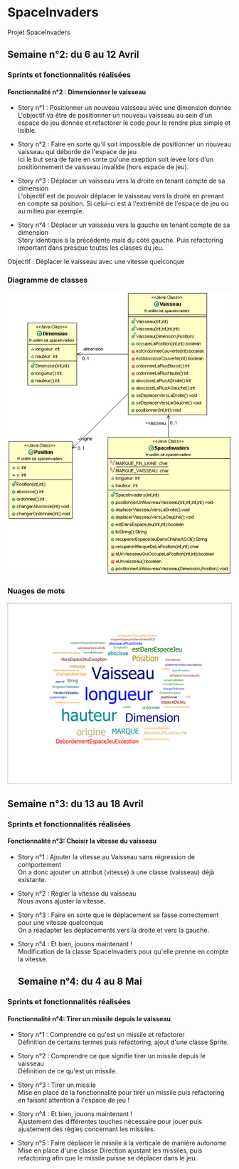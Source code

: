 # SpaceInvaders
Projet SpaceInvaders


## Semaine n°2: du 6 au 12 Avril
### Sprints et fonctionnalités réalisées
#### Fonctionnalité n°2 : Dimensionner le vaisseau

* Story n°1 : Positionner un nouveau vaisseau avec une dimension donnée <br>
  L'objectif va être de positionner un nouveau vaisseau au sein d'un espace de jeu donnée et refactorer le code pour le rendre plus simple et lisible.

* Story n°2 : Faire en sorte qu'il soit impossible de positionner un nouveau vaisseau qui déborde de l'espace de jeu <br>
  Ici le but sera de faire en sorte qu'une exeption soit levée lors d'un positionnement de vaisseau invalide (hors espace de jeu).

* Story n°3 : Déplacer un vaisseau vers la droite en tenant compte de sa dimension <br>
  L'objectif est de pouvoir déplacer le vaisseau vers la droite en prenant en compte sa position. Si celui-ci est à l'extrémité de l'espace de jeu ou au milieu par exemple.

* Story n°4 : Déplacer un vaisseau vers la gauche en tenant compte de sa dimension <br>
  Story identique à la précédente mais du côté gauche. Puis refactoring important dans presque toutes les classes du jeu. 



Objectif : Déplacer le vaisseau avec une vitesse quelconque
### Diagramme de classes
![Diagramme de classe](https://github.com/NoeSoury/depot/blob/master/spaceinvaders/image/DiagrammeMetier.gif)

### Nuages de mots
![Nuages de mots](https://github.com/NoeSoury/depot/blob/master/spaceinvaders/image/nuagesDeMot.png)


## Semaine n°3: du 13 au 18 Avril
### Sprints et fonctionnalités réalisées
#### Fonctionnalité n°3: Choisir la vitesse du vaisseau 

* Story n°1 : Ajouter la vitesse au Vaisseau sans régression de comportement <br>
 On a donc ajouter un attribut (vitesse) à une classe (vaisseau) déjà existante.

* Story n°2 : Régler la vitesse du vaisseau <br>
  Nous avons ajuster la vitesse.

* Story n°3 : Faire en sorte que le déplacement se fasse correctement pour une vitesse quelconque <br>
  On a réadapter les déplacements vers la droite et vers la gauche.

* Story n°4 : Et bien, jouons maintenant ! <br>
  Modification de la classe SpaceInvaders pour qu'elle prenne en compte la vitesse.
  
  ## Semaine n°4: du 4 au 8 Mai
### Sprints et fonctionnalités réalisées
#### Fonctionnalité n°4: Tirer un missile depuis le vaisseau

* Story n°1 : Comprendre ce qu'est un missile et refactorer <br>
 Définition de certains termes puis refactoring, ajout d'une classe Sprite.

* Story n°2 : Comprendre ce que signifie tirer un missile depuis le vaisseau <br>
  Définition de ce qu'est un missile.

* Story n°3 : Tirer un missile  <br>
  Mise en place de la fonctionnalité pour tirer un missile puis refactoring en faisant attention à l'espace de jeu !

* Story n°4 : Et bien, jouons maintenant !  <br>
  Ajustement des différentes touches nécessaire pour jouer puis ajustement des règles concernant les missiles.
  
* Story n°5 : Faire déplacer le missile à la verticale de manière autonome  <br>
  Mise en place d'une classe Direction ajustant les missiles, puis refactoring afin que le missile puisse se déplacer dans le jeu.
